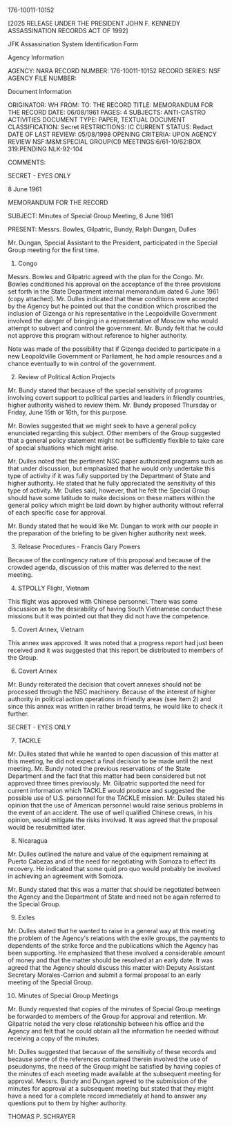 176-10011-10152

[2025 RELEASE UNDER THE PRESIDENT JOHN F. KENNEDY ASSASSINATION RECORDS ACT OF 1992]

JFK Assassination System
Identification Form

Agency Information

AGENCY: NARA
RECORD NUMBER: 176-10011-10152
RECORD SERIES: NSF
AGENCY FILE NUMBER:

Document Information

ORIGINATOR: WH
FROM:
TO: THE RECORD
TITLE: MEMORANDUM FOR THE RECORD
DATE: 06/08/1961
PAGES: 4
SUBJECTS: ANTI-CASTRO ACTIVITIES
DOCUMENT TYPE: PAPER, TEXTUAL DOCUMENT
CLASSIFICATION: Secret
RESTRICTIONS: IC
CURRENT STATUS: Redact
DATE OF LAST REVIEW: 05/08/1998
OPENING CRITERIA: UPON AGENCY REVIEW
NSF:M&M:SPECIAL GROUP(CI) MEETINGS:6/61-10/62:BOX 319:PENDING NLK-92-104

COMMENTS:

SECRET - EYES ONLY

8 June 1961

MEMORANDUM FOR THE RECORD

SUBJECT: Minutes of Special Group Meeting, 6 June 1961

PRESENT: Messrs. Bowles, Gilpatric, Bundy, Ralph Dungan, Dulles

Mr. Dungan, Special Assistant to the President, participated in the Special Group meeting for the first time.

1. Congo

Messrs. Bowles and Gilpatric agreed with the plan for the Congo. Mr. Bowles conditioned his approval on the acceptance of the three provisions set forth in the State Department internal memorandum dated 6 June 1961 (copy attached). Mr. Dulles indicated that these conditions were accepted by the Agency but he pointed out that the condition which proscribed the inclusion of Gizenga or his representative in the Leopoldville Government involved the danger of bringing in a representative of Moscow who would attempt to subvert and control the government. Mr. Bundy felt that he could not approve this program without reference to higher authority.

Note was made of the possibility that if Gizenga decided to participate in a new Leopoldville Government or Parliament, he had ample resources and a chance eventually to win control of the government.

2. Review of Political Action Projects

Mr. Bundy stated that because of the special sensitivity of programs involving covert support to political parties and leaders in friendly countries, higher authority wished to review them. Mr. Bundy proposed Thursday or Friday, June 15th or 16th, for this purpose.

Mr. Bowles suggested that we might seek to have a general policy enunciated regarding this subject. Other members of the Group suggested that a general policy statement might not be sufficiently flexible to take care of special situations which might arise.

Mr. Dulles noted that the pertinent NSC paper authorized programs such as that under discussion, but emphasized that he would only undertake this type of activity if it was fully supported by the Department of State and higher authority. He stated that he fully appreciated the sensitivity of this type of activity. Mr. Dulles said, however, that he felt the Special Group should have some latitude to make decisions on these matters within the general policy which might be laid down by higher authority without referral of each specific case for approval.

Mr. Bundy stated that he would like Mr. Dungan to work with our people in the preparation of the briefing to be given higher authority next week.

3. Release Procedures - Francis Gary Powers

Because of the contingency nature of this proposal and because of the crowded agenda, discussion of this matter was deferred to the next meeting.

4. STPOLLY Flight, Vietnam

This flight was approved with Chinese personnel. There was some discussion as to the desirability of having South Vietnamese conduct these missions but it was pointed out that they did not have the competence.

5. Covert Annex, Vietnam

This annex was approved. It was noted that a progress report had just been received and it was suggested that this report be distributed to members of the Group.

6. Covert Annex

Mr. Bundy reiterated the decision that covert annexes should not be processed through the NSC machinery. Because of the interest of higher authority in political action operations in friendly areas (see Item 2) and since this annex was written in rather broad terms, he would like to check it further.

SECRET - EYES ONLY

7. TACKLE

Mr. Dulles stated that while he wanted to open discussion of this matter at this meeting, he did not expect a final decision to be made until the next meeting. Mr. Bundy noted the previous reservations of the State Department and the fact that this matter had been considered but not approved three times previously. Mr. Gilpatric supported the need for current information which TACKLE would produce and suggested the possible use of U.S. personnel for the TACKLE mission. Mr. Dulles stated his opinion that the use of American personnel would raise serious problems in the event of an accident. The use of well qualified Chinese crews, in his opinion, would mitigate the risks involved. It was agreed that the proposal would be resubmitted later.

8. Nicaragua

Mr. Dulles outlined the nature and value of the equipment remaining at Puerto Cabezas and of the need for negotiating with Somoza to effect its recovery. He indicated that some quid pro quo would probably be involved in achieving an agreement with Somoza.

Mr. Bundy stated that this was a matter that should be negotiated between the Agency and the Department of State and need not be again referred to the Special Group.

9. Exiles

Mr. Dulles stated that he wanted to raise in a general way at this meeting the problem of the Agency's relations with the exile groups, the payments to dependents of the strike force and the publications which the Agency has been supporting. He emphasized that these involved a considerable amount of money and that the matter should be resolved at an early date. It was agreed that the Agency should discuss this matter with Deputy Assistant Secretary Morales-Carrion and submit a formal proposal to an early meeting of the Special Group.

10. Minutes of Special Group Meetings

Mr. Bundy requested that copies of the minutes of Special Group meetings be forwarded to members of the Group for approval and retention. Mr. Gilpatric noted the very close relationship between his office and the Agency and felt that he could obtain all the information he needed without receiving a copy of the minutes.

Mr. Dulles suggested that because of the sensitivity of these records and because some of the references contained therein involved the use of pseudonyms, the need of the Group might be satisfied by having copies of the minutes of each meeting made available at the subsequent meeting for approval. Messrs. Bundy and Dungan agreed to the submission of the minutes for approval at a subsequent meeting but stated that they might have a need for a complete record immediately at hand to answer any questions put to them by higher authority.

THOMAS P. SCHRAYER
